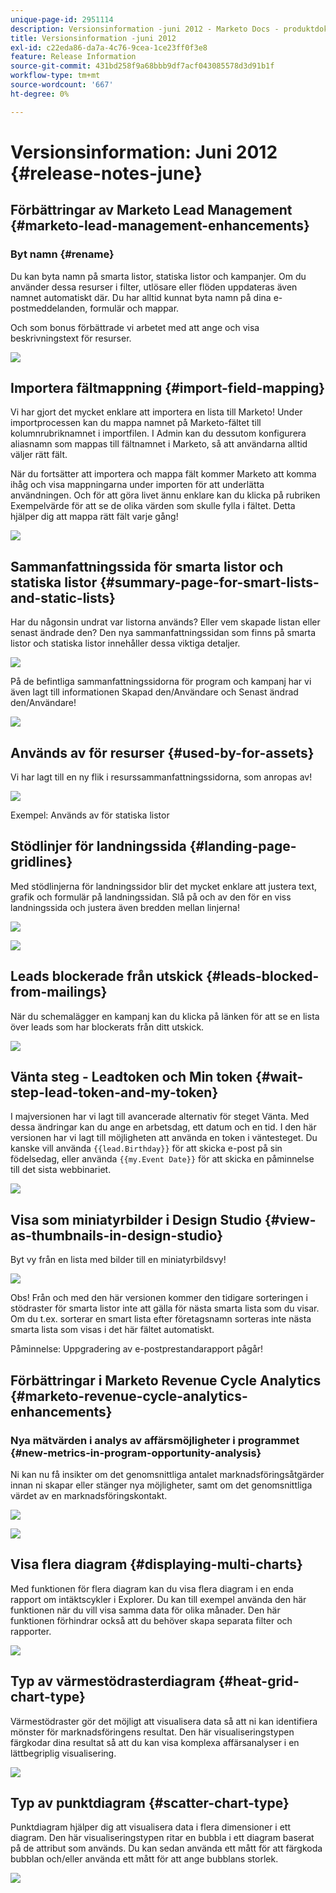 ```yaml
---
unique-page-id: 2951114
description: Versionsinformation -juni 2012 - Marketo Docs - produktdokumentation
title: Versionsinformation -juni 2012
exl-id: c22eda86-da7a-4c76-9cea-1ce23ff0f3e8
feature: Release Information
source-git-commit: 431bd258f9a68bbb9df7acf043085578d3d91b1f
workflow-type: tm+mt
source-wordcount: '667'
ht-degree: 0%

---
```


# Versionsinformation: Juni 2012 {#release-notes-june}

## Förbättringar av Marketo Lead Management {#marketo-lead-management-enhancements}

### Byt namn {#rename}

Du kan byta namn på smarta listor, statiska listor och kampanjer. Om du använder dessa resurser i filter, utlösare eller flöden uppdateras även namnet automatiskt där. Du har alltid kunnat byta namn på dina e-postmeddelanden, formulär och mappar.

Och som bonus förbättrade vi arbetet med att ange och visa beskrivningstext för resurser.

![](assets/image2014-9-23-10-3a23-3a10.png)

## Importera fältmappning {#import-field-mapping}

Vi har gjort det mycket enklare att importera en lista till Marketo! Under importprocessen kan du mappa namnet på Marketo-fältet till kolumnrubriknamnet i importfilen. I Admin kan du dessutom konfigurera aliasnamn som mappas till fältnamnet i Marketo, så att användarna alltid väljer rätt fält.

När du fortsätter att importera och mappa fält kommer Marketo att komma ihåg och visa mappningarna under importen för att underlätta användningen. Och för att göra livet ännu enklare kan du klicka på rubriken Exempelvärde för att se de olika värden som skulle fylla i fältet. Detta hjälper dig att mappa rätt fält varje gång!

![](assets/image2014-9-23-10-3a23-3a27.png)

## Sammanfattningssida för smarta listor och statiska listor {#summary-page-for-smart-lists-and-static-lists}

Har du någonsin undrat var listorna används? Eller vem skapade listan eller senast ändrade den? Den nya sammanfattningssidan som finns på smarta listor och statiska listor innehåller dessa viktiga detaljer.

![](assets/image2014-9-23-10-3a23-3a40.png)

På de befintliga sammanfattningssidorna för program och kampanj har vi även lagt till informationen Skapad den/Användare och Senast ändrad den/Användare!

![](assets/image2014-9-23-10-3a23-3a54.png)

## Används av för resurser {#used-by-for-assets}

Vi har lagt till en ny flik i resurssammanfattningssidorna, som anropas av!

![](assets/image2014-9-23-10-3a24-3a5.png)

Exempel: Används av för statiska listor

## Stödlinjer för landningssida {#landing-page-gridlines}

Med stödlinjerna för landningssidor blir det mycket enklare att justera text, grafik och formulär på landningssidan. Slå på och av den för en viss landningssida och justera även bredden mellan linjerna!

![](assets/image2014-9-23-10-3a24-3a19.png)

![](assets/image2014-9-23-10-3a24-3a33.png)

## Leads blockerade från utskick {#leads-blocked-from-mailings}

När du schemalägger en kampanj kan du klicka på länken för att se en lista över leads som har blockerats från ditt utskick.

![](assets/image2014-9-23-10-3a24-3a51.png)

## Vänta steg - Leadtoken och Min token {#wait-step-lead-token-and-my-token}

I majversionen har vi lagt till avancerade alternativ för steget Vänta. Med dessa ändringar kan du ange en arbetsdag, ett datum och en tid. I den här versionen har vi lagt till möjligheten att använda en token i väntesteget. Du kanske vill använda `{{lead.Birthday}}` för att skicka e-post på sin födelsedag, eller använda `{{my.Event Date}}` för att skicka en påminnelse till det sista webbinariet.

![](assets/image2014-9-23-10-3a25-3a57.png)

## Visa som miniatyrbilder i Design Studio {#view-as-thumbnails-in-design-studio}

Byt vy från en lista med bilder till en miniatyrbildsvy!

![](assets/image2014-9-23-10-3a26-3a13.png)

Obs! Från och med den här versionen kommer den tidigare sorteringen i stödraster för smarta listor inte att gälla för nästa smarta lista som du visar. Om du t.ex. sorterar en smart lista efter företagsnamn sorteras inte nästa smarta lista som visas i det här fältet automatiskt.

Påminnelse: Uppgradering av e-postprestandarapport pågår!

## Förbättringar i Marketo Revenue Cycle Analytics {#marketo-revenue-cycle-analytics-enhancements}

### Nya mätvärden i analys av affärsmöjligheter i programmet  {#new-metrics-in-program-opportunity-analysis}

Ni kan nu få insikter om det genomsnittliga antalet marknadsföringsåtgärder innan ni skapar eller stänger nya möjligheter, samt om det genomsnittliga värdet av en marknadsföringskontakt.

![](assets/image2014-9-23-10-3a26-3a30.png)

![](assets/image2014-9-23-10-3a26-3a41.png)

## Visa flera diagram {#displaying-multi-charts}

Med funktionen för flera diagram kan du visa flera diagram i en enda rapport om intäktscykler i Explorer. Du kan till exempel använda den här funktionen när du vill visa samma data för olika månader. Den här funktionen förhindrar också att du behöver skapa separata filter och rapporter.

![](assets/image2014-9-23-10-3a27-3a41.png)

## Typ av värmestödrasterdiagram  {#heat-grid-chart-type}

Värmestödraster gör det möjligt att visualisera data så att ni kan identifiera mönster för marknadsföringens resultat. Den här visualiseringstypen färgkodar dina resultat så att du kan visa komplexa affärsanalyser i en lättbegriplig visualisering.

![](assets/image2014-9-23-10-3a28-3a21.png)

## Typ av punktdiagram  {#scatter-chart-type}

Punktdiagram hjälper dig att visualisera data i flera dimensioner i ett diagram. Den här visualiseringstypen ritar en bubbla i ett diagram baserat på de attribut som används. Du kan sedan använda ett mått för att färgkoda bubblan och/eller använda ett mått för att ange bubblans storlek.

![](assets/image2014-9-23-10-3a29-3a7.png)

